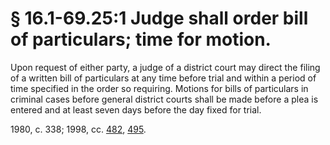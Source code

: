 # § 16.1-69.25:1 Judge shall order bill of particulars; time for motion.

<p>Upon request of either party, a judge of a district court may direct the filing of a written bill of particulars at any time before trial and within a period of time specified in the order so requiring. Motions for bills of particulars in criminal cases before general district courts shall be made before a plea is entered and at least seven days before the day fixed for trial.</p><p>1980, c. 338; 1998, cc. <a href='http://lis.virginia.gov/cgi-bin/legp604.exe?981+ful+CHAP0482'>482</a>, <a href='http://lis.virginia.gov/cgi-bin/legp604.exe?981+ful+CHAP0495'>495</a>.</p>
